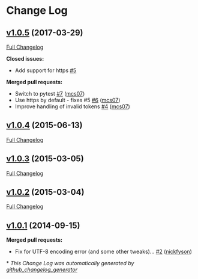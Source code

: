 # Change Log

## [v1.0.5](https://github.com/mcs07/ChemSpiPy/releases/tag/v1.0.5) (2017-03-29)
[Full Changelog](https://github.com/mcs07/ChemSpiPy/compare/v1.0.4...v1.0.5)

**Closed issues:**

- Add support for https [\#5](https://github.com/mcs07/ChemSpiPy/issues/5)

**Merged pull requests:**

- Switch to pytest [\#7](https://github.com/mcs07/ChemSpiPy/pull/7) ([mcs07](https://github.com/mcs07))
- Use https by default - fixes \#5 [\#6](https://github.com/mcs07/ChemSpiPy/pull/6) ([mcs07](https://github.com/mcs07))
- Improve handling of invalid tokens [\#4](https://github.com/mcs07/ChemSpiPy/pull/4) ([mcs07](https://github.com/mcs07))

## [v1.0.4](https://github.com/mcs07/ChemSpiPy/releases/tag/v1.0.4) (2015-06-13)
[Full Changelog](https://github.com/mcs07/ChemSpiPy/compare/v1.0.3...v1.0.4)

## [v1.0.3](https://github.com/mcs07/ChemSpiPy/releases/tag/v1.0.3) (2015-03-05)
[Full Changelog](https://github.com/mcs07/ChemSpiPy/compare/v1.0.2...v1.0.3)

## [v1.0.2](https://github.com/mcs07/ChemSpiPy/releases/tag/v1.0.2) (2015-03-04)
[Full Changelog](https://github.com/mcs07/ChemSpiPy/compare/v1.0.1...v1.0.2)

## [v1.0.1](https://github.com/mcs07/ChemSpiPy/releases/tag/v1.0.1) (2014-09-15)
**Merged pull requests:**

- Fix for UTF-8 encoding error \(and some other tweaks\)... [\#2](https://github.com/mcs07/ChemSpiPy/pull/2) ([nickfyson](https://github.com/nickfyson))



\* *This Change Log was automatically generated by [github_changelog_generator](https://github.com/skywinder/Github-Changelog-Generator)*